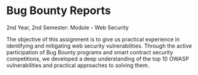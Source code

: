 # Bug Bounty Reports

2nd Year, 2nd Semester: Module - Web Security

The objective of this assignment is to give us practical experience in identifying and mitigating web security vulnerabilities. Through the active participation of Bug Bounty programs and smart contract security competitions, we developed a deep understanding of the top 10 OWASP vulnerabilities and practical approaches to solving them.

